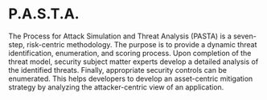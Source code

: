 # P.A.S.T.A.

The Process for Attack Simulation and Threat Analysis (PASTA) is a seven-step, risk-centric methodology. The purpose is to provide a dynamic threat identification, enumeration, and scoring process. Upon completion of the threat model, security subject matter experts develop a detailed analysis of the identified threats. Finally, appropriate security controls can be enumerated. This helps developers to develop an asset-centric mitigation strategy by analyzing the attacker-centric view of an application. 